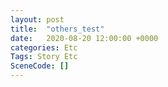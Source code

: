 ```yaml
---
layout: post
title:  "others_test"
date:   2020-08-20 12:00:00 +0000
categories: Etc
Tags: Story Etc
SceneCode: []
---
```


